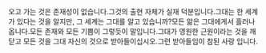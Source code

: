 오고 가는 것은 존재성이 없습니다.그것의 출현 자체가 실재 덕분입니다.그대는 한 세계가 있다는 것을 알지만, 그 세계는 그대를 알고 있습니까?모든 앎은 그대에게서 흘러나옵니다.모든 존재와 모든 기쁨이 그렇듯이 말입니다.그대가 영원한 근원이라는 것을 깨닫고 모든 것을 그대 자신의 것으로 받아들이십시오.그런 받아들임이 참된 사랑 입니다.